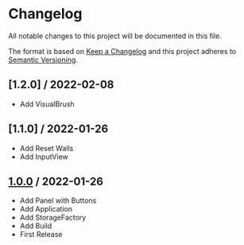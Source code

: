 # Changelog
All notable changes to this project will be documented in this file.

The format is based on [Keep a Changelog](http://keepachangelog.com/en/1.0.0/)
and this project adheres to [Semantic Versioning](http://semver.org/spec/v2.0.0.html).

## [1.2.0] / 2022-02-08
- Add VisualBrush

## [1.1.0] / 2022-01-26
- Add Reset Walls
- Add InputView

## [1.0.0] / 2022-01-26
- Add Panel with Buttons
- Add Application
- Add StorageFactory
- Add Build	
- First Release

[vNext]: ../../compare/1.0.0...HEAD
[1.0.0]: ../../compare/1.0.0